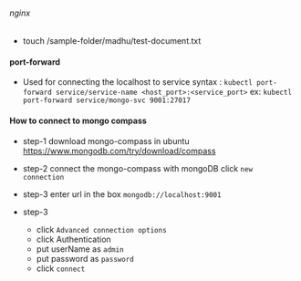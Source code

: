 ###### nginx
- touch /sample-folder/madhu/test-document.txt




#### port-forward
- Used for connecting the localhost to service
    syntax : `kubectl port-forward service/service-name <host_port>:<service_port>`
    ex: `kubectl port-forward service/mongo-svc 9001:27017`

#### How to connect to mongo compass
- step-1 download mongo-compass in ubuntu
    https://www.mongodb.com/try/download/compass

- step-2 connect the mongo-compass with mongoDB
    click `new connection`

- step-3
    enter url in the box `mongodb://localhost:9001`

- step-3
    - click `Advanced connection options`
    - click Authentication
    - put userName as `admin`
    - put password as `password`
    - click `connect`